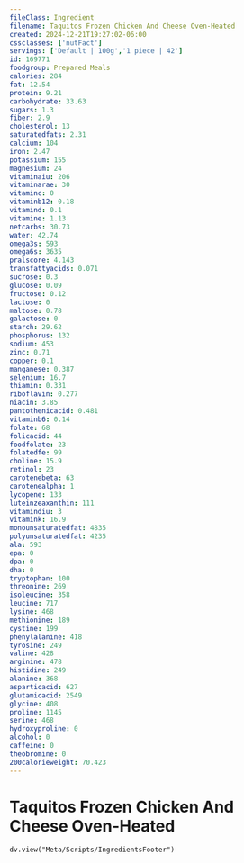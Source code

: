 ```yaml
---
fileClass: Ingredient
filename: Taquitos Frozen Chicken And Cheese Oven-Heated
created: 2024-12-21T19:27:02-06:00
cssclasses: ['nutFact']
servings: ['Default | 100g','1 piece | 42']
id: 169771
foodgroup: Prepared Meals
calories: 284
fat: 12.54
protein: 9.21
carbohydrate: 33.63
sugars: 1.3
fiber: 2.9
cholesterol: 13
saturatedfats: 2.31
calcium: 104
iron: 2.47
potassium: 155
magnesium: 24
vitaminaiu: 206
vitaminarae: 30
vitaminc: 0
vitaminb12: 0.18
vitamind: 0.1
vitamine: 1.13
netcarbs: 30.73
water: 42.74
omega3s: 593
omega6s: 3635
pralscore: 4.143
transfattyacids: 0.071
sucrose: 0.3
glucose: 0.09
fructose: 0.12
lactose: 0
maltose: 0.78
galactose: 0
starch: 29.62
phosphorus: 132
sodium: 453
zinc: 0.71
copper: 0.1
manganese: 0.387
selenium: 16.7
thiamin: 0.331
riboflavin: 0.277
niacin: 3.85
pantothenicacid: 0.481
vitaminb6: 0.14
folate: 68
folicacid: 44
foodfolate: 23
folatedfe: 99
choline: 15.9
retinol: 23
carotenebeta: 63
carotenealpha: 1
lycopene: 133
luteinzeaxanthin: 111
vitamindiu: 3
vitamink: 16.9
monounsaturatedfat: 4835
polyunsaturatedfat: 4235
ala: 593
epa: 0
dpa: 0
dha: 0
tryptophan: 100
threonine: 269
isoleucine: 358
leucine: 717
lysine: 468
methionine: 189
cystine: 199
phenylalanine: 418
tyrosine: 249
valine: 428
arginine: 478
histidine: 249
alanine: 368
asparticacid: 627
glutamicacid: 2549
glycine: 408
proline: 1145
serine: 468
hydroxyproline: 0
alcohol: 0
caffeine: 0
theobromine: 0
200calorieweight: 70.423
---
```


# Taquitos Frozen Chicken And Cheese Oven-Heated

```dataviewjs
dv.view("Meta/Scripts/IngredientsFooter")
```